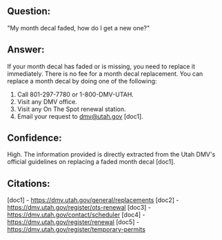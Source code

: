 ## Question: 
"My month decal faded, how do I get a new one?"
## Answer: 
If your month decal has faded or is missing, you need to replace it immediately. There is no fee for a month decal replacement. You can replace a month decal by doing one of the following:

1. Call 801-297-7780 or 1-800-DMV-UTAH.
2. Visit any DMV office.
3. Visit any On The Spot renewal station.
4. Email your request to dmv@utah.gov [doc1].

## Confidence: 
High. The information provided is directly extracted from the Utah DMV's official guidelines on replacing a faded month decal [doc1].

## Citations:
[doc1] - https://dmv.utah.gov/general/replacements
[doc2] - https://dmv.utah.gov/register/ots-renewal
[doc3] - https://dmv.utah.gov/contact/scheduler
[doc4] - https://dmv.utah.gov/register/renewal
[doc5] - https://dmv.utah.gov/register/temporary-permits
